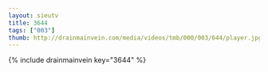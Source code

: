 ```yaml
--- 
layout: sieutv
title: 3644
tags: ["003"]
thumb: http://drainmainvein.com/media/videos/tmb/000/003/644/player.jpg
---
```

{% include drainmainvein key="3644" %} 
